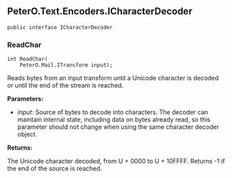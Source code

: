 ## PeterO.Text.Encoders.ICharacterDecoder

    public interface ICharacterDecoder

### ReadChar

    int ReadChar(
        PeterO.Mail.ITransform input);

Reads bytes from an input transform until a Unicode character is decoded or until the end of the stream is reached.

<b>Parameters:</b>

 * <i>input</i>: Source of bytes to decode into characters. The decoder can maintain internal state, including data on bytes already read, so this parameter should not change when using the same character decoder object.

<b>Returns:</b>

The Unicode character decoded, from U + 0000 to U + 10FFFF. Returns -1 if the end of the source is reached.
